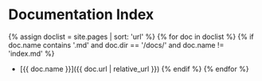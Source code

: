 # Documentation Index

{% assign doclist = site.pages | sort: 'url'  %}
{% for doc in doclist %}
{% if doc.name contains '.md' and doc.dir == '/docs/' and doc.name != 'index.md' %}
* [{{ doc.name }}]({{ doc.url | relative_url }})
{% endif %}
{% endfor %}

